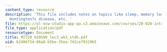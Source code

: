```yaml
---
content_type: resource
description: 'This file includes notes on topics like sleep, memory loss, anorexia,
  Huntington?s disease, etc. '
file: https://ol-ocw-studio-app-qa.s3.amazonaws.com/courses/20-020-introduction-to-biological-engineering-design-spring-2009/b2406f5406a8b5be35ea742ce79319b5_MIT20_020S09_lec3_wk3_st4h.pdf
file_type: application/pdf
resourcetype: Document
title: MIT20_020S09_lec3_wk3_st4h.pdf
uid: b2406f54-06a8-b5be-35ea-742ce79319b5
---
```

